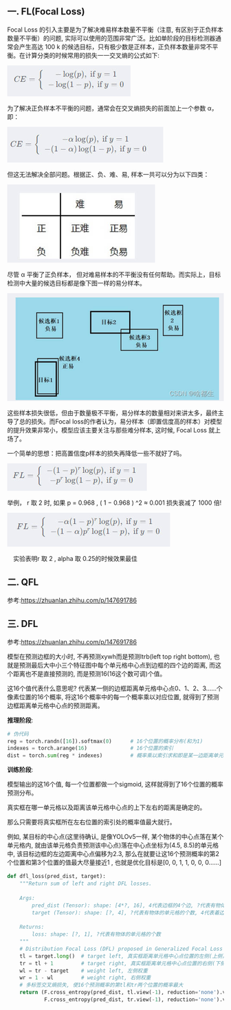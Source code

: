 ## 一. FL(Focal Loss)

Focal Loss 的引入主要是为了解决难易样本数量不平衡（注意, 有区别于正负样本数量不平衡）的问题, 实际可以使用的范围非常广泛。比如单阶段的目标检测器通常会产生高达 100 k 的候选目标，只有极少数是正样本，正负样本数量非常不平衡。在计算分类的时候常用的损失一一交叉熵的公式如下:

![](assets/fl1.jpg)

为了解决正负样本不平衡的问题，通常会在交叉熵损失的前面加上一个参数 α，即：

![](assets/fl2.jpg)

但这无法解决全部问题。根据正、负、难、易, 样本一共可以分为以下四类：

![](assets/fl3.jpg)

尽管 α 平衡了正负样本， 但对难易样本的不平衡没有任何帮助。而实际上，目标检测中大量的候选目标都是像下图一样的易分样本。

![](assets/fl4.jpg)

这些样本损失很低，但由于数量极不平衡，易分样本的数量相对来讲太多，最终主导了总的损失。而Focal loss的作者认为，易分样本（即置信度高的样本）对模型的提升效果非常小，模型应该主要关注与那些难分样本, 这时候, Focal Loss 就上场了。

一个简单的思想：把高置信度p样本的损失再降低一些不就好了吗。

![](assets/fl5.jpg)

举例， r 取 2 时, 如果 p = 0.968 , ( 1 − 0.968 ) ^2 ≈ 0.001 损失衰减了 1000 倍!

![](assets/fl6.jpg)

 实验表明r 取 2 , alpha 取 0.25的时候效果最佳

## 二. QFL

参考:https://zhuanlan.zhihu.com/p/147691786

## 三. DFL

参考:https://zhuanlan.zhihu.com/p/147691786

模型在预测边框的大小时, 不再预测xywh而是预测ltrb(left top right bottom), 也就是预测最后大中小三个特征图中每个单元格中心点到边框的四个边的距离, 而这个距离也不是直接预测的, 而是预测16(16这个数可调)个值。

这16个值代表什么意思呢? 代表某一侧的边框距离单元格中心点0、1、2、3......个像素位置的16个概率, 将这16个概率中的每一个概率乘以对应位置, 就得到了预测边框距离单元格中心点的预测距离。

**推理阶段**: 

```python
# 伪代码
reg = torch.randn([16]).softmax(0)		# 16个位置的概率分布(和为1)
indexes = torch.arange(16)			    # 16个位置的索引
dist = torch.sum(reg * indexes)			# 概率乘以索引求和即是某一边距离单元格中心点的预测值
```

**训练阶段**:  

模型输出的这16个值, 每一个位置都做一个sigmoid, 这样就得到了16个位置的概率预测分布。

真实框在哪一单元格以及距离该单元格中心点的上下左右的距离是确定的。

那么只需要将真实框所在左右位置的索引处的概率值最大就行。

例如, 某目标的中心点(这里待确认, 是像YOLOv5一样, 某个物体的中心点落在某个单元格内, 就由该单元格负责预测该中心点)落在中心点坐标为(4.5, 8.5)的单元格中, 该目标边框的左边距离中心点偏移为2.3, 那么在就要让这16个预测概率的第2个位置和第3个位置的值最大尽量接近1	, 也就是优化目标是[0, 0, 1, 1, 0, 0, 0......]

```python
def dfl_loss(pred_dist, target):
    """Return sum of left and right DFL losses.

    Args:
        pred_dist (Tensor): shape: [4*?, 16], 4代表边框的4个边, ?代表有物体的单元格的个数, 16代表着16个位置的概率
        target (Tensor): shape: [?, 4], ?代表有物体的单元格的个数, 4代表着边框的4个边

    Returns:
        loss: shape: [?, 1], ?代表有物体的单元格的个数
    """
    # Distribution Focal Loss (DFL) proposed in Generalized Focal Loss https://ieeexplore.ieee.org/document/9792391
    tl = target.long()  # target left, 真实框距离单元格中心点位置的左侧(上侧)索引
    tr = tl + 1         # target right, 真实框距离单元格中心点位置的右侧(下侧)索引
    wl = tr - target    # weight left, 左侧权重
    wr = 1 - wl         # weight right, 右侧权重
    # 多标签交叉熵损失, 使16个预测概率的第tl和tr两个位置的概率最大
    return (F.cross_entropy(pred_dist, tl.view(-1), reduction='none').view(tl.shape) * wl +
            F.cross_entropy(pred_dist, tr.view(-1), reduction='none').view(tl.shape) * wr).mean(-1, keepdim=True)
```






